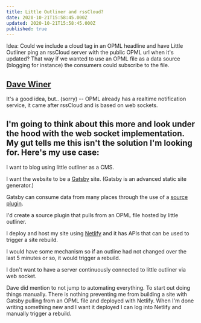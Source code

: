 ```yaml
---
title: Little Outliner and rssCloud?
date: 2020-10-21T15:58:45.000Z
updated: 2020-10-21T15:58:45.000Z
published: true
---
```


Idea: Could we include a cloud tag in an OPML headline and have Little Outliner ping an rssCloud server with the public OPML url when it's updated? That way if we wanted to use an OPML file as a data source (blogging for instance) the consumers could subscribe to the file.

## [Dave Winer](http://scripting.com/2020/10/22.html#a165831)

It's a good idea, but.. (sorry) -- OPML already has a realtime notification service, it came after rssCloud and is based on web sockets.

## I'm going to think about this more and look under the hood with the web socket implementation. My gut tells me this isn't the solution I'm looking for. Here's my use case:

I want to blog using little outliner as a CMS.

I want the website to be a [Gatsby](https://www.gatsbyjs.com/) site. (Gatsby is an advanced static site generator.)

Gatsby can consume data from many places through the use of a [source plugin](https://www.gatsbyjs.com/plugins/?=source).

I'd create a source plugin that pulls from an OPML file hosted by little outliner.

I deploy and host my site using [Netlify](https://www.netlify.com/) and it has APIs that can be used to trigger a site rebuild.

I would have some mechanism so if an outline had not changed over the last 5 minutes or so, it would trigger a rebuild.

I don't want to have a server continuously connected to little outliner via web socket.

Dave did mention to not jump to automating everything. To start out doing things manually. There is nothing preventing me from building a site with Gatsby pulling from an OPML file and deployed with Netlify.  When I'm done writing something new and I want it deployed I can log into Netlify and manually trigger a rebuild.

